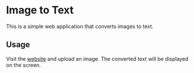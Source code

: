 # Image to Text

This is a simple web application that converts images to text.

## Usage

Visit the [website](https://khafaji-ahmed.github.io/AI-Checker/) and upload an image. The converted text will be displayed on the screen.
